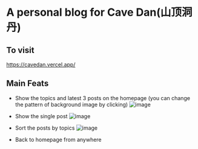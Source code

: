 # A personal blog for Cave Dan(山顶洞丹)

## To visit
https://cavedan.vercel.app/

## Main Feats

- Show the topics and latest 3 posts on the homepage (you can change the pattern of background image by clicking)
![image](https://user-images.githubusercontent.com/57557504/227708001-a8f3a6eb-480e-4a7f-94dc-5539cce5bdd1.png)

- Show the single post
![image](https://user-images.githubusercontent.com/57557504/227708016-d1a96707-2eb3-4a58-9ebf-ec18805acf58.png)

- Sort the posts by topics
![image](https://user-images.githubusercontent.com/57557504/227708037-d38c831c-fad3-4cd9-8f27-03b0a0faf5b2.png)

- Back to homepage from anywhere
